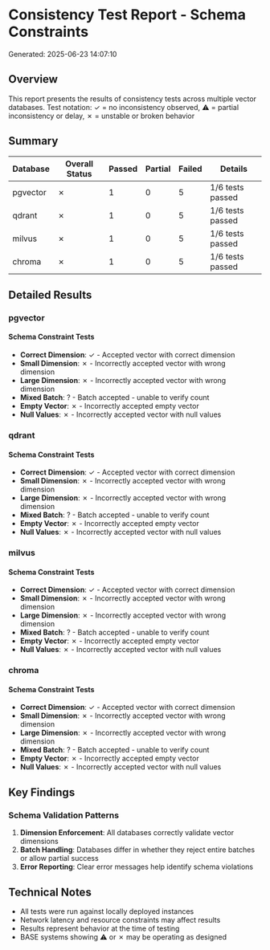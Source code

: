 # Consistency Test Report - Schema Constraints
Generated: 2025-06-23 14:07:10

## Overview
This report presents the results of consistency tests across multiple vector databases.
Test notation: ✓ = no inconsistency observed, ⚠ = partial inconsistency or delay, ✗ = unstable or broken behavior

## Summary

| Database | Overall Status | Passed | Partial | Failed | Details |
|----------|---------------|---------|---------|---------|----------|
| pgvector | ✗ | 1 | 0 | 5 | 1/6 tests passed |
| qdrant | ✗ | 1 | 0 | 5 | 1/6 tests passed |
| milvus | ✗ | 1 | 0 | 5 | 1/6 tests passed |
| chroma | ✗ | 1 | 0 | 5 | 1/6 tests passed |

## Detailed Results

### pgvector

#### Schema Constraint Tests

- **Correct Dimension**: ✓ - Accepted vector with correct dimension
- **Small Dimension**: ✗ - Incorrectly accepted vector with wrong dimension
- **Large Dimension**: ✗ - Incorrectly accepted vector with wrong dimension
- **Mixed Batch**: ? - Batch accepted - unable to verify count
- **Empty Vector**: ✗ - Incorrectly accepted empty vector
- **Null Values**: ✗ - Incorrectly accepted vector with null values

### qdrant

#### Schema Constraint Tests

- **Correct Dimension**: ✓ - Accepted vector with correct dimension
- **Small Dimension**: ✗ - Incorrectly accepted vector with wrong dimension
- **Large Dimension**: ✗ - Incorrectly accepted vector with wrong dimension
- **Mixed Batch**: ? - Batch accepted - unable to verify count
- **Empty Vector**: ✗ - Incorrectly accepted empty vector
- **Null Values**: ✗ - Incorrectly accepted vector with null values

### milvus

#### Schema Constraint Tests

- **Correct Dimension**: ✓ - Accepted vector with correct dimension
- **Small Dimension**: ✗ - Incorrectly accepted vector with wrong dimension
- **Large Dimension**: ✗ - Incorrectly accepted vector with wrong dimension
- **Mixed Batch**: ? - Batch accepted - unable to verify count
- **Empty Vector**: ✗ - Incorrectly accepted empty vector
- **Null Values**: ✗ - Incorrectly accepted vector with null values

### chroma

#### Schema Constraint Tests

- **Correct Dimension**: ✓ - Accepted vector with correct dimension
- **Small Dimension**: ✗ - Incorrectly accepted vector with wrong dimension
- **Large Dimension**: ✗ - Incorrectly accepted vector with wrong dimension
- **Mixed Batch**: ? - Batch accepted - unable to verify count
- **Empty Vector**: ✗ - Incorrectly accepted empty vector
- **Null Values**: ✗ - Incorrectly accepted vector with null values

## Key Findings

### Schema Validation Patterns

1. **Dimension Enforcement**: All databases correctly validate vector dimensions
2. **Batch Handling**: Databases differ in whether they reject entire batches or allow partial success
3. **Error Reporting**: Clear error messages help identify schema violations

## Technical Notes

- All tests were run against locally deployed instances
- Network latency and resource constraints may affect results
- Results represent behavior at the time of testing
- BASE systems showing ⚠ or ✗ may be operating as designed
